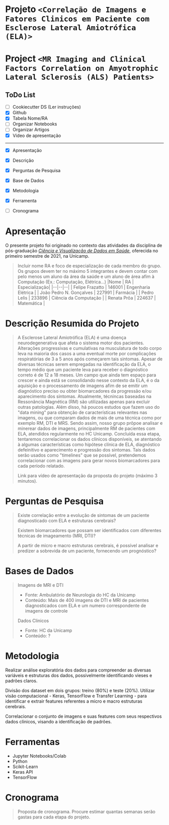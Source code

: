 # Projeto `<Correlação de Imagens e Fatores Clinicos em Paciente com Esclerose Lateral Amiotrófica (ELA)>`
# Project `<MR Imaging and Clinical Factors Correlation on Amyotrophic Lateral Sclerosis (ALS) Patients>`

## ToDo List

- [ ] Cookiecutter DS (Ler instruções)
- [x] Github
- [x] Tabela Nome/RA
- [ ] Organizar Notebooks
- [ ] Organizar Artigos
- [x] Vídeo de apresentação

---------

- [x] Apresentação
- [x] Descrição
- [x] Perguntas de Pesquisa
- [x] Base de Dados
- [x] Metodologia
- [x] Ferramenta
- [ ] Cronograma


# Apresentação

O presente projeto foi originado no contexto das atividades da disciplina de pós-graduação [*Ciência e Visualização de Dados em Saúde*](https://github.com/datasci4health/home), oferecida no primeiro semestre de 2021, na Unicamp.

> Incluir nome RA e foco de especialização de cada membro do grupo. Os grupos devem ter no máximo 5 integrantes e devem contar com pelo menos um aluno da área da saúde e um aluno de área afim à Computação (Ex.: Computação, Elétrica...)
> |Nome  | RA | Especialização|
> |--|--|--|
> | Felipe Frazatto  | 146001  | Engenharia Elétrica |
> | João Pedro N. Gonçalves | 227991  | Farmácia |
> | Pedro Lelis  | 233896 | Ciência da Computação |
> | Renata Prôa  | 224637  | Matemática |


# Descrição Resumida do Projeto
> A Esclerose Lateral Amiotrófica (ELA) é uma doença neurodegenerativa que afeta o sistema motor dos pacientes. Alterações progressivas e cumulativas na musculatura de todo corpo leva na maioria dos casos a uma eventual morte por complicações respiratórias de 3 a 5 anos após começarem tais sintomas. Apesar de diversas técnicas serem empregadas na identificação da ELA, o tempo médio que um paciente leva para receber o diagnóstico correto é de 12 a 18 meses. Um campo que ainda tem espaço para crescer e ainda está se consolidando nesse contexto da ELA, é o da aquisição e o processamento de imagens afim de se emitir um diagnóstico preciso ou obter biomarcadores da progressão e/ou aparecimento dos sintomas. Atualmente, técnincas baseadas na Ressonância Magnética (RM) são utilizadas apenas para excluir outras patologias. Além disso, há poucos estudos que fazem uso do "data mining" para obtenção de características relevantes nas imagens, ou que comparam dados de mais de uma técnica como por exemplo RM, DTI e MRS.
Sendo assim, nosso grupo prõpoe analisar e minerear dados de imagens, principalmente RM de pacientes com ELA, atendidos regularmente no HC Unicamp. Concluída essa etapa, tentaremos correlacionar os dados clínicos disponíveis, se atentando à algumas características como hipótese clínica de ELA, diagnóstico defeinitivo e aparecimento e progressão dos sintomas. Tais dados serão usados como "timelines" que se possível, pretendemos correlacionar com as imagens para gerar novos biomarcadores para cada período relatado.
> 
> Link para vídeo de apresentação da proposta do projeto (máximo 3 minutos).

# Perguntas de Pesquisa
> Existe correlação entre a evolução de sintomas de um paciente diagnosticado com ELA e estruturas cerebrais?
>
> Existem biomarcadores que possam ser identificados com diferentes técnicas de imageamento (MRI, DTI)?
>
> A partir de micro e macro estruturas cerebrais, é possível analisar e predizer a sobrevida de um paciente, fornecendo um prognóstico?

# Bases de Dados
> Imagens de MRI e DTI
> * Fonte: Ambulatório de Neurologia do HC da Unicamp
> * Conteúdo: Mais de 400 imagens de DTI e MRI de pacientes diagnosticados com ELA e um numero correspondente de imagens de controle
> 
> Dados Clinicos
> * Fonte: HC da Unicamp
> * Conteúdo: ?

# Metodologia
Realizar análise exploratória dos dados para compreender as diversas variáveis e estruturas dos dados, possivelmente identificando vieses e padrões claros.

Divisão dos dataset em dois grupos: treino (80%) e teste (20%). Utilizar visão computacional - Keras, TensorFlow e Transfer Learning - para identificar e extrair features referentes a micro e macro estruturas cerebrais.

Correlacionar o conjunto de imagens e suas features com seus respectivos dados clínicos, visando a identificação de padrões.

# Ferramentas
* Jupyter Notebooks/Colab
* Python
* Scikit-Learn
* Keras API
* TensorFlow

# Cronograma
> Proposta de cronograma. Procure estimar quantas semanas serão gastas para cada etapa do projeto.
